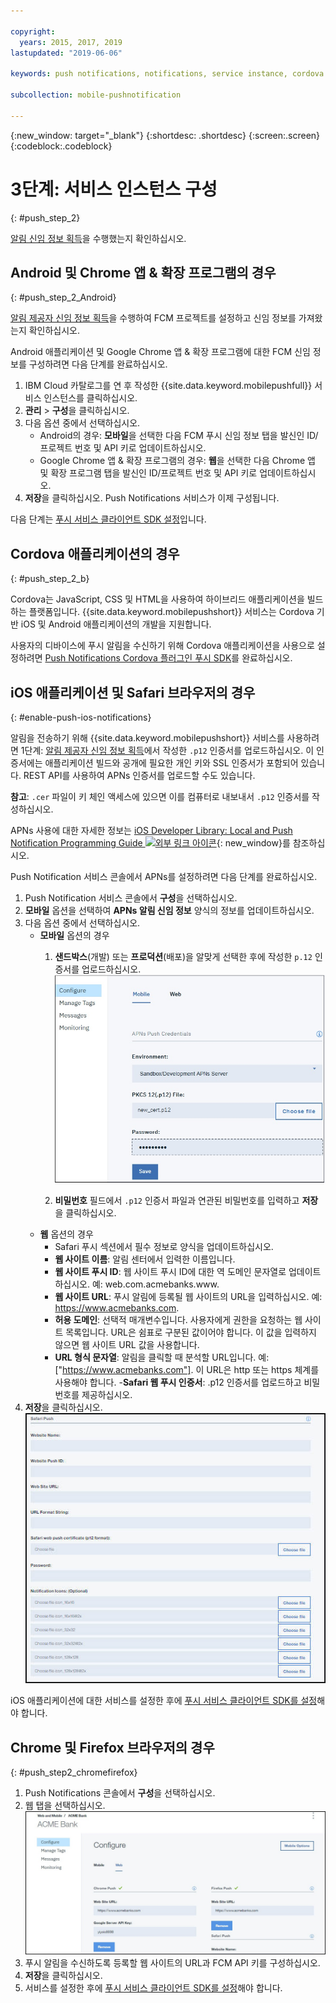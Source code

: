 ```yaml
---

copyright:
  years: 2015, 2017, 2019
lastupdated: "2019-06-06"

keywords: push notifications, notifications, service instance, cordova application

subcollection: mobile-pushnotification

---
```


{:new_window: target="_blank"}
{:shortdesc: .shortdesc}
{:screen:.screen}
{:codeblock:.codeblock}

# 3단계: 서비스 인스턴스 구성 
{: #push_step_2}

[알림 신임 정보 획득](/docs/services/mobilepush?topic=mobile-pushnotification-push_step_1)을 수행했는지 확인하십시오.

## Android 및 Chrome 앱 & 확장 프로그램의 경우
{: #push_step_2_Android}

[알림 제공자 신임 정보 획득](/docs/services/mobilepush?topic=mobile-pushnotification-push_step_1)을 수행하여 FCM 프로젝트를 설정하고 신임 정보를 가져왔는지 확인하십시오.

Android 애플리케이션 및 Google Chrome 앱 & 확장 프로그램에 대한 FCM 신임 정보를 구성하려면 다음 단계를 완료하십시오.

1. IBM Cloud 카탈로그를 연 후 작성한 {{site.data.keyword.mobilepushfull}} 서비스 인스턴스를 클릭하십시오. 
2. **관리** > **구성**을 클릭하십시오. 
3. 다음 옵션 중에서 선택하십시오. 
	- Android의 경우: **모바일**을 선택한 다음 FCM 푸시 신임 정보 탭을 발신인 ID/프로젝트 번호 및 API 키로 업데이트하십시오. 
	- Google Chrome 앱 & 확장 프로그램의 경우: **웹**을 선택한 다음 Chrome 앱 및 확장 프로그램 탭을 발신인 ID/프로젝트 번호 및 API 키로 업데이트하십시오. 
4. **저장**을 클릭하십시오. Push Notifications 서비스가 이제 구성됩니다.

다음 단계는 [푸시 서비스 클라이언트 SDK 설정](/docs/services/mobilepush?topic=mobile-pushnotification-push_step_3)입니다.


## Cordova 애플리케이션의 경우 
{: #push_step_2_b}


Cordova는 JavaScript, CSS 및 HTML을 사용하여 하이브리드 애플리케이션을 빌드하는 플랫폼입니다. {{site.data.keyword.mobilepushshort}} 서비스는 Cordova 기반 iOS 및 Android 애플리케이션의 개발을 지원합니다.

사용자의 디바이스에 푸시 알림을 수신하기 위해 Cordova 애플리케이션을 사용으로 설정하려면 [Push Notifications Cordova 플러그인 푸시 SDK](https://github.com/ibm-bluemix-mobile-services/bms-clientsdk-cordova-plugin-push/tree/Doc#ios-app)를 완료하십시오.



## iOS 애플리케이션 및 Safari 브라우저의 경우 
{: #enable-push-ios-notifications}


알림을 전송하기 위해 {{site.data.keyword.mobilepushshort}} 서비스를 사용하려면 1단계: [알림 제공자 신임 정보 획득](/docs/services/mobilepush?topic=mobile-pushnotification-push_step_1)에서 작성한 `.p12` 인증서를 업로드하십시오. 이 인증서에는 애플리케이션 빌드와 공개에 필요한 개인 키와 SSL 인증서가 포함되어 있습니다. REST API를 사용하여 APNs 인증서를 업로드할 수도 있습니다.

**참고**: `.cer` 파일이 키 체인 액세스에 있으면 이를 컴퓨터로 내보내서 `.p12` 인증서를 작성하십시오.

APNs 사용에 대한 자세한 정보는 [iOS Developer Library: Local and Push Notification Programming Guide ![외부 링크 아이콘](../../icons/launch-glyph.svg "외부 링크 아이콘")](https://developer.apple.com/library/content/documentation/NetworkingInternet/Conceptual/RemoteNotificationsPG/APNSOverview.html#//apple_ref/doc/uid/TP40008194-CH8-SW1){: new_window}를 참조하십시오.

Push Notification 서비스 콘솔에서 APNs를 설정하려면 다음 단계를 완료하십시오.

1. Push Notification 서비스 콘솔에서 **구성**을 선택하십시오.
2. **모바일** 옵션을 선택하여 **APNs 알림 신임 정보** 양식의 정보를 업데이트하십시오.
3. 다음 옵션 중에서 선택하십시오.
	- **모바일** 옵션의 경우
		1. **샌드박스**(개발) 또는 **프로덕션**(배포)을 알맞게 선택한 후에 작성한 `p.12` 인증서를 업로드하십시오.
		  ![푸시 알림 콘솔 설정](images/wizard.jpg "모바일 탭 및 APN 푸시 인증 정보를 표시하는, 탐색 구성 옵션이 선택된 푸시 알림 콘솔")

		1. **비밀번호** 필드에서 `.p12` 인증서 파일과 연관된 비밀번호를 입력하고 **저장**을 클릭하십시오.
	- **웹** 옵션의 경우
		- Safari 푸시 섹션에서 필수 정보로 양식을 업데이트하십시오. 
		- **웹 사이트 이름**: 알림 센터에서 입력한 이름입니다.
		- **웹 사이트 푸시 ID**: 웹 사이트 푸시 ID에 대한 역 도메인 문자열로 업데이트하십시오. 예: web.com.acmebanks.www.
		- **웹 사이트 URL**: 푸시 알림에 등록될 웹 사이트의 URL을 입력하십시오. 예: https://www.acmebanks.com.
		- **허용 도메인**: 선택적 매개변수입니다. 사용자에게 권한을 요청하는 웹 사이트 목록입니다. URL은 쉼표로 구분된 값이어야 합니다. 이 값을 입력하지 않으면 웹 사이트 URL 값을 사용합니다. 
		- **URL 형식 문자열**: 알림을 클릭할 때 분석할 URL입니다. 예: ["https://www.acmebanks.com"]. 이 URL은 http 또는 https 체계를 사용해야 합니다.
		  -**Safari 웹 푸시 인증서**: .p12 인증서를 업로드하고 비밀번호를 제공하십시오.
4. **저장**을 클릭하십시오.	
![푸시 알림 콘솔](images/push_configure_safari.jpg "웹 옵션 페이지 필드")	

iOS 애플리케이션에 대한 서비스를 설정한 후에 [푸시 서비스 클라이언트 SDK를 설정](/docs/services/mobilepush?topic=mobile-pushnotification-push_step_3)해야 합니다.


## Chrome 및 Firefox 브라우저의 경우 
{: #push_step2_chromefirefox}

1. Push Notifications 콘솔에서 **구성**을 선택하십시오.
2. 웹 탭을 선택하십시오.
	![웹 푸시 구성](images/webpush_configure.jpg "웹 사이트의 FCM API 키 및 URL을 정의하기 위한 웹 푸시 구성 창")
3. 푸시 알림을 수신하도록 등록할 웹 사이트의 URL과 FCM API 키를 구성하십시오.
4. **저장**을 클릭하십시오.
5. 서비스를 설정한 후에 [푸시 서비스 클라이언트 SDK를 설정](/docs/services/mobilepush?topic=mobile-pushnotification-push_step_3)해야 합니다.


